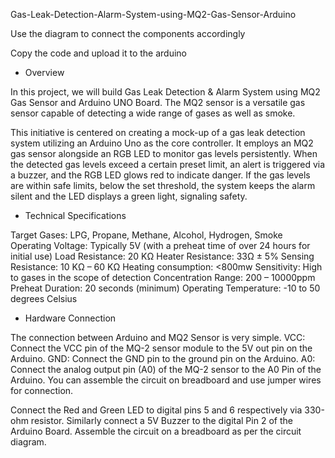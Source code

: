Gas-Leak-Detection-Alarm-System-using-MQ2-Gas-Sensor-Arduino

Use the diagram to connect the components accordingly

Copy the code and upload it to the arduino

- Overview
  
In this project, we will build Gas Leak Detection & Alarm System using MQ2 Gas Sensor and Arduino UNO Board. The MQ2 sensor is a versatile gas sensor capable of detecting a wide range of gases as well as smoke.

This initiative is centered on creating a mock-up of a gas leak detection system utilizing an Arduino Uno as the core controller. It employs an MQ2 gas sensor alongside an RGB LED to monitor gas levels persistently. When the detected gas levels exceed a certain preset limit, an alert is triggered via a buzzer, and the RGB LED glows red to indicate danger. If the gas levels are within safe limits, below the set threshold, the system keeps the alarm silent and the LED displays a green light, signaling safety.

- Technical Specifications
  
Target Gases: LPG, Propane, Methane, Alcohol, Hydrogen, Smoke
Operating Voltage: Typically 5V (with a preheat time of over 24 hours for initial use)
Load Resistance: 20 KΩ
Heater Resistance: 33Ω ± 5%
Sensing Resistance: 10 KΩ – 60 KΩ
Heating consumption: <800mw
Sensitivity: High to gases in the scope of detection
Concentration Range: 200 – 10000ppm
Preheat Duration: 20 seconds (minimum)
Operating Temperature: -10 to 50 degrees Celsius

- Hardware Connection
  
The connection between Arduino and MQ2 Sensor is very simple.
VCC: Connect the VCC pin of the MQ-2 sensor module to the 5V out pin on the Arduino.
GND: Connect the GND pin to the ground pin on the Arduino.
A0: Connect the analog output pin (A0) of the MQ-2 sensor to the A0 Pin of the Arduino.
You can assemble the circuit on breadboard and use jumper wires for connection.

Connect the Red and Green LED to digital pins 5 and 6 respectively via 330-ohm resistor. Similarly connect a 5V Buzzer to the digital Pin 2 of the Arduino Board.
Assemble the circuit on a breadboard as per the circuit diagram.
